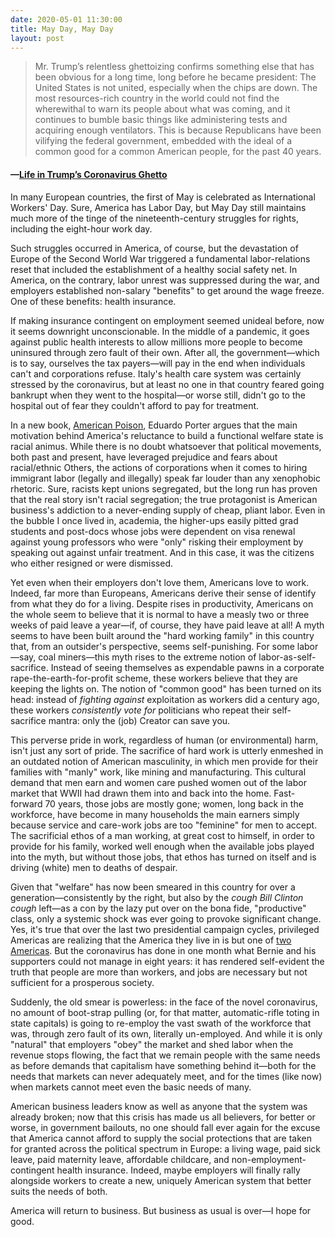 ```yaml
---
date: 2020-05-01 11:30:00
title: May Day, May Day
layout: post
---
```


> Mr. Trump’s relentless ghettoizing confirms something else that has been obvious for a long time, long before he became president: The United States is not united, especially when the chips are down. The most resources-rich country in the world could not find the wherewithal to warn its people about what was coming, and it continues to bumble basic things like administering tests and acquiring enough ventilators. This is because Republicans have been vilifying the federal government, embedded with the ideal of a common good for a common American people, for the past 40 years.
#### —[Life in Trump’s Coronavirus Ghetto](https://www.nytimes.com/2020/05/01/opinion/coronavirus-trump-race.html) 

In many European countries, the first of May is celebrated as International Workers' Day. Sure, America has Labor Day, but May Day still maintains much more of the tinge of the nineteenth-century struggles for rights, including the eight-hour work day. 

Such struggles occurred in America, of course, but the devastation of Europe of the Second World War triggered a fundamental labor-relations reset that included the establishment of a healthy social safety net. In America, on the contrary, labor unrest was suppressed during the war, and employers established non-salary "benefits" to get around the wage freeze. One of these benefits: health insurance.

If making insurance contingent on employment seemed unideal before, now it seems downright unconscionable. In the middle of a pandemic, it goes against public health interests to allow millions more people to become uninsured through zero fault of their own. After all, the government—which is to say, ourselves the tax payers—will pay in the end when individuals can't and corporations refuse. Italy's health care system was certainly stressed by the coronavirus, but at least no one in that country feared going bankrupt when they went to the hospital—or worse still, didn't go to the hospital out of fear they couldn't afford to pay for treatment.

In a new book, [American Poison](https://www.goodreads.com/book/show/53103810-american-poison), Eduardo Porter argues that the main motivation behind America's reluctance to build a functional welfare state is racial animus. While there is no doubt whatsoever that political movements, both past and present, have leveraged prejudice and fears about racial/ethnic Others, the actions of corporations when it comes to hiring immigrant labor (legally and illegally) speak far louder than any xenophobic rhetoric. Sure, racists kept unions segregated, but the long run has proven that the real story isn't racial segregation; the true protagonist is American business's addiction to a never-ending supply of cheap, pliant labor. Even in the bubble I once lived in, academia, the higher-ups easily pitted grad students and post-docs whose jobs were dependent on visa renewal against young professors who were "only" risking their employment by speaking out against unfair treatment. And in this case, it was the citizens who either resigned or were dismissed. 

Yet even when their employers don't love them, Americans love to work. Indeed, far more than Europeans,  Americans derive their sense of identify from what they do for a living. Despite rises in productivity, Americans on the whole seem to believe that it is normal to have a measly two or three weeks of paid leave a year—if, of course, they have paid leave at all! A myth seems to have been built around the "hard working family" in this country that, from an outsider's perspective, seems self-punishing. For some labor—say, coal miners—this myth rises to the extreme notion of labor-as-self-sacrifice. Instead of seeing themselves as expendable pawns in a corporate rape-the-earth-for-profit scheme, these workers believe that they are keeping the lights on. The notion of "common good" has been turned on its head: instead of _fighting against_ exploitation as workers did a century ago, these workers _consistently vote for_ politicians who repeat their self-sacrifice mantra: only the (job) Creator can save you. 

This perverse pride in work, regardless of human (or environmental) harm, isn't just any sort of pride. The sacrifice of hard work is utterly enmeshed in an outdated notion of American masculinity, in which men provide for their families with "manly" work, like mining and manufacturing. This cultural demand that men earn and women care pushed women out of the labor market that WWII had drawn them into and back into the home. Fast-forward 70 years, those jobs are mostly gone; women, long back in the workforce, have become in many households the main earners simply because service and care-work jobs are too "feminine" for men to accept. The sacrificial ethos of a man working, at great cost to himself, in order to provide for his family, worked well enough when the available jobs played into the myth, but without those jobs, that ethos has turned on itself and is driving (white) men to deaths of despair. 

Given that "welfare" has now been smeared in this country for over a generation—consistently by the right, but also by the _cough Bill Clinton cough_ left—as a con by the lazy put over on the bona fide, "productive" class, only a systemic shock was ever going to provoke significant change. Yes, it's true that over the last two presidential campaign cycles, privileged Americas are realizing that the America they live in is but one of [two Americas](https://www.nytimes.com/2020/02/08/opinion/sunday/trump-economy.html). But the coronavirus has done in one month what Bernie and his supporters could not manage in eight years: it has rendered self-evident the truth that people are more than workers, and jobs are necessary but not sufficient for a prosperous society. 

Suddenly, the old smear is powerless: in the face of the novel coronavirus, no amount of boot-strap pulling (or, for that matter, automatic-rifle toting in state capitals) is going to re-employ the vast swath of the workforce that was, through zero fault of its own, literally un-employed. And while it is only "natural" that employers "obey" the market and shed labor when the revenue stops flowing, the fact that we remain people with the same needs as before demands that capitalism have something behind it—both for the needs that markets can never adequately meet, and for the times (like now) when markets cannot meet even the basic needs of many.

American business leaders know as well as anyone that the system was already broken; now that this crisis has made us all believers, for better or worse, in government bailouts, no one should fall ever again for the excuse that America cannot afford to supply the social protections that are taken for granted across the political spectrum in Europe: a living wage, paid sick leave, paid maternity leave, affordable childcare, and non-employment-contingent health insurance. Indeed, maybe employers will finally rally alongside workers to create a new, uniquely American system that better suits the needs of both.

America will return to business. But business as usual is over—I hope for good.